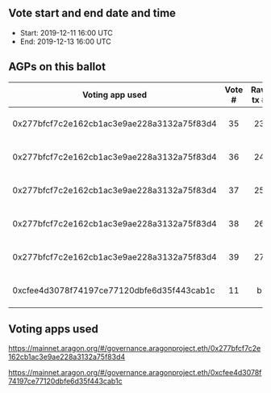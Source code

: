 ## Vote start and end date and time
- Start: 2019-12-11 16:00 UTC
- End: 2019-12-13 16:00 UTC

## AGPs on this ballot

|	Voting app used	| Vote #	| Raw tx # | Question	|	Outcome	|
| ------------- |:-------------:|:-------------:|:-------------:|:-------------:|
| 0x277bfcf7c2e162cb1ac3e9ae228a3132a75f83d4 | 35 | 23 | Do you approve AGP-126: Official Aragon Network DAO and ANJ addresses? (Link: https://raw.githubusercontent.com/aragon/AGPs/3909dab027bb383dd10ba7d2a74dce014aafa2a7/AGPs/AGP-126.md) (SHA256: b718852afc6a4b42159f295d0c600fd9a5592e14c6436dafe2fcda87376776e0) | Approved |
| 0x277bfcf7c2e162cb1ac3e9ae228a3132a75f83d4 | 36 | 24 | Do you approve AGP-129: Court Phase 2 Subscription Subsidy? (Link: https://raw.githubusercontent.com/aragon/AGPs/26a61d1c278142e4bc80d331bcfac3287252f6f4/AGPs/AGP-129.md) (SHA256: 17c8d3c3d52a950f9e8621779a431cdf4c03af020d7975d5e2c7c4f45bdaab49) | Approved |
| 0x277bfcf7c2e162cb1ac3e9ae228a3132a75f83d4 | 37 | 25 | Do you approve AGP-130: Aragon Mesh Sponsorship? (Link: https://raw.githubusercontent.com/aragon/AGPs/d69441b672fdc1ac0cc16bcd488c29cb6e910bf0/AGPs/AGP-130.md) (SHA256: ef91dd3f93a8e4ffbc28c671fd1d9d06dbf1ea54e3a419b8c67e0ed3a187ee07) | Approved |
| 0x277bfcf7c2e162cb1ac3e9ae228a3132a75f83d4 | 38 | 26 | Do you approve AGP-139: Reverse AGP-43? (Link: https://raw.githubusercontent.com/aragon/AGPs/fb7b3eca137de9adcd8267253358a594cbc6ccad/AGPs/AGP-139.md) (SHA256: cd78ed4c16f486a6ebfb7145ea075409a0135aba1dd00b803b96e6beb0df732f) | Approved |
| 0x277bfcf7c2e162cb1ac3e9ae228a3132a75f83d4 | 39 | 27 | Do you approve AGP-143: Fundraising Maintenance? (Link: https://raw.githubusercontent.com/aragon/AGPs/bf5a8eb0a3436072bcb5b2fa818c94cd507e2121/AGPs/AGP-143.md) (SHA256: 69d7e593d6324358b40e2aa61dfef636f4c04a11d8afaae012e79a1ae4161e0f) | Approved |
| 0xcfee4d3078f74197ce77120dbfe6d35f443cab1c | 11 | b | Do you approve AGP-153: Reduce the judgment powers of AGP Editors? (Link: https://raw.githubusercontent.com/aragon/AGPs/f2d90ae973d3817eaf07b7fa31ec5038e225da39/AGPs/AGP-153.md) (SHA256: 92ec26b017515d0ab3b7a22a0c52ab2934438fe2ed391e0236ca55518bf32105) | Approved |

## Voting apps used

https://mainnet.aragon.org/#/governance.aragonproject.eth/0x277bfcf7c2e162cb1ac3e9ae228a3132a75f83d4

https://mainnet.aragon.org/#/governance.aragonproject.eth/0xcfee4d3078f74197ce77120dbfe6d35f443cab1c
